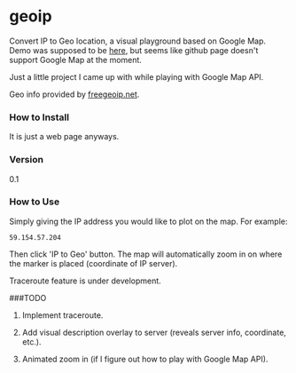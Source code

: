 # geoip
Convert IP to Geo location, a visual playground based on Google Map. Demo was supposed to be [here](http://rickyyu.me/geoip.html), but seems like github page doesn't support Google Map at the moment.

Just a little project I came up with while playing with Google Map API.

Geo info provided by [freegeoip.net](http://freegeoip.net/).

### How to Install
It is just a web page anyways.

### Version
0.1

### How to Use
Simply giving the IP address you would like to plot on the map. For example:
```
59.154.57.204
```
Then click 'IP to Geo' button. The map will automatically zoom in on where the marker is placed (coordinate of IP server).

Traceroute feature is under development.

###TODO
1. Implement traceroute.

2. Add visual description overlay to server (reveals server info, coordinate, etc.).

3. Animated zoom in (if I figure out how to play with Google Map API).

